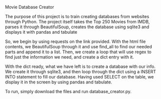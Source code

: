 Movie Database Creator

The purpose of this project is to train creating databases from websites through Python. The project itself takes the Top 250 Movies from IMDB, parses it through BeautifulSoup, creates the database using sqlite3 and displays it with pandas and tabulate

So, we begin by using requests on the link provided. With the html file contents, we BeautifulSoup through it and use find_all to find our needed parts and append it to a list.
Then, we create a loop that will use regex to find just the information we need, and create a dict entry with it.

With the dict ready, what we have left is to create a database with our info. We create it through sqlite3, and then loop through the dict using a INSERT INTO statement to fill our database.
Having used SELECT on the table, we display it in the screen by using pandas and tabulate.

To run, simply download the files and run database_creator.py.
